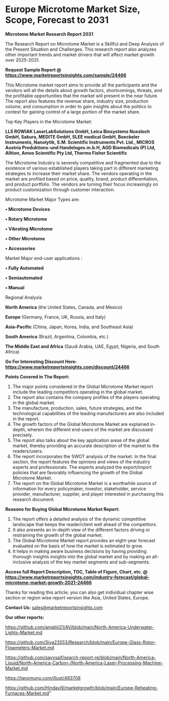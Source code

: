 # Europe Microtome Market Size, Scope, Forecast to 2031

<strong>Microtome Market Research Report 2031</strong>

The Research Report on Microtome Market is a Skillful and Deep Analysis of the Present Situation and Challenges. This research report also analyzes other important trends and market drivers that will affect market growth over 2025-2031.

<strong>Request Sample Report @ <a href=https://www.marketreportsinsights.com/sample/24466>https://www.marketreportsinsights.com/sample/24466</a></strong>

This Microtome market report aims to provide all the participants and the vendors will all the details about growth factors, shortcomings, threats, and the profitable opportunities that the market will present in the near future. The report also features the revenue share, industry size, production volume, and consumption in order to gain insights about the politics to contest for gaining control of a large portion of the market share.

Top Key Players in the Microtome Market:

<strong>LLS ROWIAK LaserLabSolutions GmbH, Leica Biosystems Nussloch GmbH, Sakura, MEDITE GmbH, SLEE medical GmbH, Boeckeler Instruments, Nanolytik, S.M. Scientific Instruments Pvt. Ltd., MICROS Austria Produktions-und Handelsges.m.b.H, AGD Biomedicals (P) Ltd, Alltion, Amos Scientific Pty Ltd, Thermo Fisher Scientific</strong>

The Microtome Industry is severely competitive and fragmented due to the existence of various established players taking part in different marketing strategies to increase their market share. The vendors operating in the market are profiled based on price, quality, brand, product differentiation, and product portfolio. The vendors are turning their focus increasingly on product customization through customer interaction.

Microtome Market Major Types are:

<strong>• Microtome Devices

• Rotary Microtome

• Vibrating Microtome

• Other Microtome

• Accessories</strong>

Market Major end-user applications :

<strong>• Fully Automated

• Semiautomated

• Manual</strong>

Regional Analysis

</u><strong><b>North America</b></strong> (the United States, Canada, and Mexico)

<strong><b>Europe </b></strong>(Germany, France, UK, Russia, and Italy)

<strong><b>Asia-Pacific</b></strong> (China, Japan, Korea, India, and Southeast Asia)

<strong><b>South America</b></strong> (Brazil, Argentina, Colombia, etc.)

<strong><b>The Middle East and Africa</b></strong> (Saudi Arabia, UAE, Egypt, Nigeria, and South Africa)

<strong>Go For Interesting Discount Here: <a href=https://www.marketreportsinsights.com/discount/24466>https://www.marketreportsinsights.com/discount/24466</a></strong>

<strong>Points Covered in The Report:</strong>
<ol>
  <li>The major points considered in the Global Microtome Market report include the leading competitors operating in the global market.</li>
  <li>The report also contains the company profiles of the players operating in the global market.</li>
  <li>The manufacture, production, sales, future strategies, and the technological capabilities of the leading manufacturers are also included in the report.</li>
  <li>The growth factors of the Global Microtome Market are explained in-depth, wherein the different end-users of the market are discussed precisely.</li>
  <li>The report also talks about the key application areas of the global market, thereby providing an accurate description of the market to the readers/users.</li>
  <li>The report incorporates the SWOT analysis of the market. In the final section, the report features the opinions and views of the industry experts and professionals. The experts analyzed the export/import policies that are favorably influencing the growth of the Global Microtome Market.</li>
  <li>The report on the Global Microtome Market is a worthwhile source of information for every policymaker, investor, stakeholder, service provider, manufacturer, supplier, and player interested in purchasing this research document.</li>
</ol>
<strong>Reasons for Buying Global Microtome Market Report:</strong>

<ol>
  <li>The report offers a detailed analysis of the dynamic competitive landscape that keeps the reader/client well ahead of the competitors.</li>
  <li>It also presents an in-depth view of the different factors driving or restraining the growth of the global market.</li>
  <li>The Global Microtome Market report provides an eight-year forecast evaluated on the basis of how the market is estimated to grow.</li>
  <li>It helps in making aware business decisions by having providing thorough insights insights into the global market and by making an all-inclusive analysis of the key market segments and sub-segments.</li>
</ol>
<strong>Access full Report Description, TOC, Table of Figure, Chart, etc. @ <a href=https://www.marketreportsinsights.com/industry-forecast/global-microtome-market-growth-2021-24466>https://www.marketreportsinsights.com/industry-forecast/global-microtome-market-growth-2021-24466</a></strong>


Thanks for reading this article; you can also get individual chapter wise section or region wise report version like Asia, United States, Europe.

<strong>Contact Us:</strong>
sales@marketreportsinsights.com

<strong>Our other reports:</strong>

<a href=https://github.com/anjaliiii21/AV/blob/main/North-America-Underwater-Lights-Market.md>https://github.com/anjaliiii21/AV/blob/main/North-America-Underwater-Lights-Market.md</a>

<a href=https://github.com/Siya23553/Research/blob/main/Europe-Glass-Rotor-Flowmeters-Market.md>https://github.com/Siya23553/Research/blob/main/Europe-Glass-Rotor-Flowmeters-Market.md</a>

<a href=https://github.com/sayysaif/search-report-re/blob/main/North-America-Liquid/North-America-Carbon-/North-America-Laser-Processing-Machine-Market.md>https://github.com/sayysaif/search-report-re/blob/main/North-America-Liquid/North-America-Carbon-/North-America-Laser-Processing-Machine-Market.md</a>

<a href=https://tanomuno.com/illust/483708>https://tanomuno.com/illust/483708</a>

<a href=https://github.com/Hindavi9/marketgrowth/blob/main/Europe-Reheating-Furnaces-Market.md>https://github.com/Hindavi9/marketgrowth/blob/main/Europe-Reheating-Furnaces-Market.md</a>"
